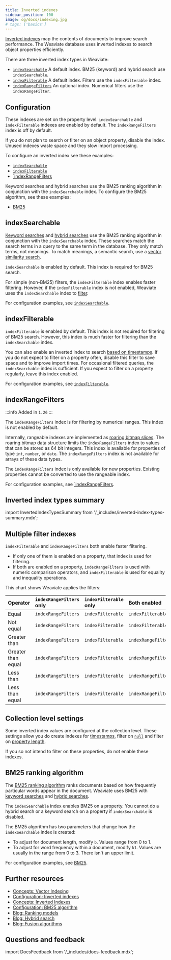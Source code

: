```yaml
---
title: Inverted indexes
sidebar_position: 100
image: og/docs/indexing.jpg
# tags: ['basics']
---
```


[Inverted indexes](https://en.wikipedia.org/wiki/Inverted_index) map the contents of documents to improve search performance. The Weaviate database uses inverted indexes to search object properties efficiently.

There are three inverted index types in Weaviate:

- [`indexSearchable`](#indexsearchable) A default index. BM25 (keyword) and hybrid search use `indexSearchable`.
- [`indexFilterable`](#indexfilterable) A default index. Filters use the `indexFilterable` index.
- [`indexRangeFilters`](#indexrangefilters) An optional index. Numerical filters use the `indexRangeFilter`.

## Configuration

These indexes are set on the property level. `indexSearchable` and `indexFilterable` indexes are enabled by default. The `indexRangeFilters` index is off by default.

If you do not plan to search or filter on an object property, disable the index. Unused indexes waste space and they slow import processing.

To configure an inverted index see these examples:

- [`indexSearchable`](/developers/weaviate/configuration/inverted-indexes#indexsearchable)
- [`indexFilterable`](/developers/weaviate/configuration/inverted-indexes#indexfilterable)
- [`indexRangeFilters](/developers/weaviate/configuration/inverted-indexes#indexrangefilters)

Keyword searches and hybrid searches use the BM25 ranking algorithm in conjunction with the `indexSearchable` index. To configure the BM25 algorithm, see these examples:

- [BM25](/developers/weaviate/configuration/inverted-indexes#bm25)

## indexSearchable

[Keyword searches](/developers/weaviate/search/bm25) and [hybrid searches](/developers/weaviate/search/hybrid) use the BM25 ranking algorithm in conjunction with the `indexSearchable` index. These searches match the search terms in a query to the same term in the database. They only match terms, not meanings. To match meanings, a semantic search, use a [vector similarity search](/developers/weaviate/search/similarity).

`indexSearchable` is enabled by default. This index is required for BM25 search.

For simple (non-BM25) filters, the `indexFilterable` index enables faster filtering. However, if the `indexFilterable` index is not enabled, Weaviate uses the `indexSearchable` index to [filter](/developers/weaviate/concepts/prefiltering).

For configuration examples, see [`indexSearchable`](/developers/weaviate/configuration/inverted-indexes#indexsearchable).

## indexFilterable

`indexFilterable` is enabled by default. This index is not required for filtering of BM25 search. However, this index is much faster for filtering than the `indexSearchable` index.

You can also enable an inverted index to search [based on timestamps](/developers/weaviate/config-refs/schema/index.md#invertedindexconfig--indextimestamps).
If you do not expect to filter on a property often, disable this filter to save space and to improve import times. For occasional filtered queries, the `indexSearchable` index is sufficient. If you expect to filter on a property regularly, leave this index enabled.

For configuration examples, see [`indexFilterable`](/developers/weaviate/configuration/inverted-indexes#indexfilterable).

## indexRangeFilters

:::info Added in `1.26`
:::

The `indexRangeFilters` index is for filtering by numerical ranges. This index is not enabled by default.

Internally, rangeable indexes are implemented as [roaring bitmap slices](https://www.featurebase.com/blog/range-encoded-bitmaps). The roaring bitmap data structure limits the `indexRangeFilters` index to values that can be stored as 64 bit integers. This index is available for properties of type `int`, `number`, or `date`. The `indexRangeFilters` index is not available for arrays of these data types.

The `indexRangeFilters` index is only available for new properties. Existing properties cannot be converted to use the rangeable index.

For configuration examples, see [`indexRangeFilters](/developers/weaviate/configuration/inverted-indexes#indexrangefilters).

## Inverted index types summary

import InvertedIndexTypesSummary from '/_includes/inverted-index-types-summary.mdx';

<InvertedIndexTypesSummary/>

## Multiple filter indexes

`indexFilterable` and `indexRangeFilters` both enable faster filtering.

- If only one of them is enabled on a property, that index is used for filtering.
- If both are enabled on a property, `indexRangeFilters` is used with numeric comparison operators, and `indexFilterable` is used for equality and inequality operations.

This chart shows Weaviate applies the filters:

| Operator | `indexRangeFilters` only | `indexFilterable` only | Both enabled |
| :- | :- | :- | :- |
| Equal | `indexRangeFilters` | `indexFilterable` | `indexFilterable` |
| Not equal | `indexRangeFilters` | `indexFilterable` | `indexFilterable` |
| Greater than | `indexRangeFilters` | `indexFilterable` | `indexRangeFilters` |
| Greater than equal | `indexRangeFilters` | `indexFilterable` | `indexRangeFilters` |
| Less than | `indexRangeFilters` | `indexFilterable` | `indexRangeFilters` |
| Less than equal | `indexRangeFilters` | `indexFilterable` | `indexRangeFilters` |

## Collection level settings

Some inverted index values are configured at the collection level. These settings allow you do create indexes for [timestamps](/developers/weaviate/config-refs/schema#indextimestamps), filter on [`null`](/developers/weaviate/config-refs/schema#indexnullstate) and filter on [property length](/developers/weaviate/config-refs/schema#indexpropertylength).

If you so not intend to filter on these properties, do not enable these indexes.

## BM25 ranking algorithm

The [BM25 ranking algorithm](https://en.wikipedia.org/wiki/Okapi_BM25) ranks documents based on how frequently particular words appear in the document. Weaviate uses BM25 with [keyword searches](/developers/weaviate/search/bm25) and [hybrid searches](/developers/weaviate/search/hybrid).

The `indexSearchable` index enables BM25 on a property. You cannot do a hybrid search or a keyword search on a property if `indexSearchable` is disabled.

The BM25 algorithm has two parameters that change how the `indexSearchable` index is created:

- To adjust for document length, modify `b`. Values range from 0 to 1.
- To adjust for word frequency within a document, modify `k1`. Values are usually in the range from 0 to 3. There isn't an upper limit.

For configuration examples, see [BM25](/developers/weaviate/configuration/inverted-indexes#bm25).


## Further resources

- [Concepts: Vector Indexing](/developers/weaviate/concepts/indexing/vector-indexes)
- [Configuration: Inverted indexes](/developers/weaviate/configuration/inverted-indexes)
- [Concepts: Inverted Indexes](/developers/weaviate/concepts/indexing/inverted-indexes)
- [Configuration: BM25 algorithm](/developers/weaviate/configuration/inverted-indexes#bm25)
- [Blog: Ranking models](https://weaviate.io/blog/ranking-models-for-better-search)
- [Blog: Hybrid search](https://weaviate.io/blog/hybrid-search-for-web-developers)
- [Blog: Fusion algorithms](https://weaviate.io/blog/hybrid-search-fusion-algorithms)

## Questions and feedback

import DocsFeedback from '/_includes/docs-feedback.mdx';

<DocsFeedback/>
